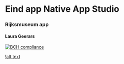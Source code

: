 # Eind app Native App Studio
### Rijksmuseum app
#### Laura Geerars
[![BCH compliance](https://bettercodehub.com/edge/badge/LauraGeerars/LauraGeerarsFinalApp?branch=master)](https://bettercodehub.com/)

[!alt text](https://github.com/LauraGeerars/LauraGeerarsFinalApp/blob/master/Schermafdruk%202017-12-15%2020.53.01.png)

